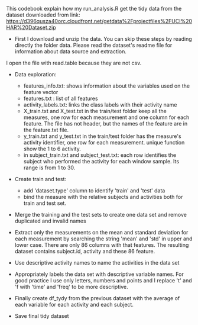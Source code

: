 This codebook explain how my run_analysis.R get the tidy data from the dataset downloaded from link: https://d396qusza40orc.cloudfront.net/getdata%2Fprojectfiles%2FUCI%20HAR%20Dataset.zip

- First I download and unzip the data. You can skip these steps by reading directly the folder data. Please read the dataset's readme file for information about data source and extraction.

I open the file with read.table because they are not csv.

- Data exploration:
	- features_info.txt: shows information about the variables used on the feature vector
	- features.txt : list of all features
	- activity_labels.txt: links the class labels with their activity name
	- X_train.txt and X_test.txt in the train/test folder keep all the measures, one row for each measurement and one column for each feature. The file has not header, but the names of the feature are in the feature.txt file. 
	- y_train.txt and y_test.txt in the train/test folder has the measure's activity identifier, one row for each measurement. unique function show the 1 to 6 activity.
	- in subject_train.txt and subject_test.txt: each row identifies the subject who performed the activity for each window sample. Its range is from 1 to 30.

- Create train and test:
	- add 'dataset.type' column to identify 'train' and 'test' data
	- bind the measure with the relative subjects and activities both for train and test set.

- Merge the training and the test sets to create one data set and remove duplicated and invalid names

- Extract only the measurements on the mean and standard deviation for each measurement by searching the string 'mean' and 'std' in upper and lower case. There are only 86 columns with that features. The resulting dataset contains subject.id, activity and these 86 feature. 

- Use descriptive activity names to name the activities in the data set

- Appropriately labels the data set with descriptive variable names. For good practice I use only letters, numbers and points and I replace 't' and 'f with 'time' and 'freq' to be more descriptive.

- Finally create df_tydy from the previous dataset with the average of each variable for each activity and each subject.

- Save final tidy dataset

